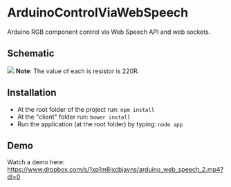 # ArduinoControlViaWebSpeech
Arduino RGB component control via Web Speech API and web sockets.

## Schematic
![](https://www.dropbox.com/s/y4n6fx4zd89nt80/rgb_led.jpg?dl=0)
**Note**: The value of each is resistor is 220R.<br>

## Installation
* At the root folder of the project run:
```npm install ```
* At the "client" folder run:
```bower install```
* Run the application (at the root folder) by typing:
```node app```

## Demo
Watch a demo here: https://www.dropbox.com/s/1xp1m8ixcbjavns/arduino_web_speech_2.mp4?dl=0
